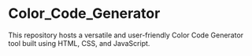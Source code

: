 # Color_Code_Generator
This repository hosts a versatile and user-friendly Color Code Generator tool built using HTML, CSS, and JavaScript. 
